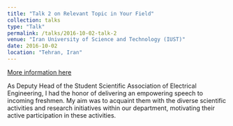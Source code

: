 ```yaml
---
title: "Talk 2 on Relevant Topic in Your Field"
collection: talks
type: "Talk"
permalink: /talks/2016-10-02-talk-2
venue: "Iran University of Science and Technology (IUST)"
date: 2016-10-02
location: "Tehran, Iran"
---
```


[More information here](http://example2.com)

As Deputy Head of the Student Scientific Association of Electrical Engineering, I had the honor of delivering an empowering speech to incoming freshmen. My aim was to acquaint them with the diverse scientific activities and research initiatives within our department, motivating their active participation in these activities.




